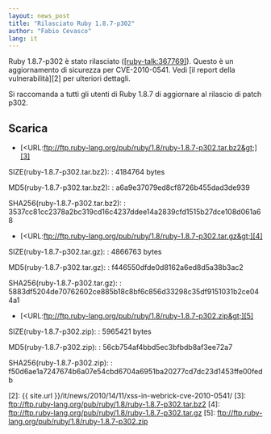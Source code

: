 ```yaml
---
layout: news_post
title: "Rilasciato Ruby 1.8.7-p302"
author: "Fabio Cevasco"
lang: it
---
```


Ruby 1.8.7-p302 è stato rilasciato ([\[ruby-talk:367769\]][1]). Questo è
un aggiornamento di sicurezza per CVE-2010-0541. Vedi [il report della
vulnerabilità][2] per ulteriori dettagli.

Si raccomanda a tutti gli utenti di Ruby 1.8.7 di aggiornare al rilascio
di patch p302.

## Scarica

* [&lt;URL:ftp://ftp.ruby-lang.org/pub/ruby/1.8/ruby-1.8.7-p302.tar.bz2&gt;][3]

SIZE(ruby-1.8.7-p302.tar.bz2):
: 4184764 bytes

MD5(ruby-1.8.7-p302.tar.bz2):
: a6a9e37079ed8cf8726b455dad3de939

SHA256(ruby-1.8.7-p302.tar.bz2):
: 3537cc81cc2378a2bc319cd16c4237ddee14a2839cfd1515b27dce108d061a68

* [&lt;URL:ftp://ftp.ruby-lang.org/pub/ruby/1.8/ruby-1.8.7-p302.tar.gz&gt;][4]

SIZE(ruby-1.8.7-p302.tar.gz):
: 4866763 bytes

MD5(ruby-1.8.7-p302.tar.gz):
: f446550dfde0d8162a6ed8d5a38b3ac2

SHA256(ruby-1.8.7-p302.tar.gz):
: 5883df5204de70762602ce885b18c8bf6c856d33298c35df9151031b2ce044a1

* [&lt;URL:ftp://ftp.ruby-lang.org/pub/ruby/1.8/ruby-1.8.7-p302.zip&gt;][5]

SIZE(ruby-1.8.7-p302.zip):
: 5965421 bytes

MD5(ruby-1.8.7-p302.zip):
: 56cb754af4bbd5ec3bfbdb8af3ee72a7

SHA256(ruby-1.8.7-p302.zip):
: f50d6ae1a7247674b6a07e54cbd6704a6951ba20277cd7dc23d1453ffe00fedb



[1]: http://blade.nagaokaut.ac.jp/cgi-bin/scat.rb/ruby/ruby-talk/367769
[2]: {{ site.url }}/it/news/2010/14/11/xss-in-webrick-cve-2010-0541/
[3]: ftp://ftp.ruby-lang.org/pub/ruby/1.8/ruby-1.8.7-p302.tar.bz2
[4]: ftp://ftp.ruby-lang.org/pub/ruby/1.8/ruby-1.8.7-p302.tar.gz
[5]: ftp://ftp.ruby-lang.org/pub/ruby/1.8/ruby-1.8.7-p302.zip
